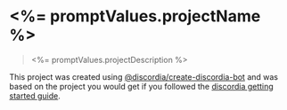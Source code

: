 # <%= promptValues.projectName %>
> <%= promptValues.projectDescription %>

This project was created using [@discordia/create-discordia-bot](https://mfasman95.github.io/discordia/create-discordia-bot) and was based on the project you would get if you followed the [discordia getting started guide](https://mfasman95.github.io/discordia/gs_setup_your_bot).